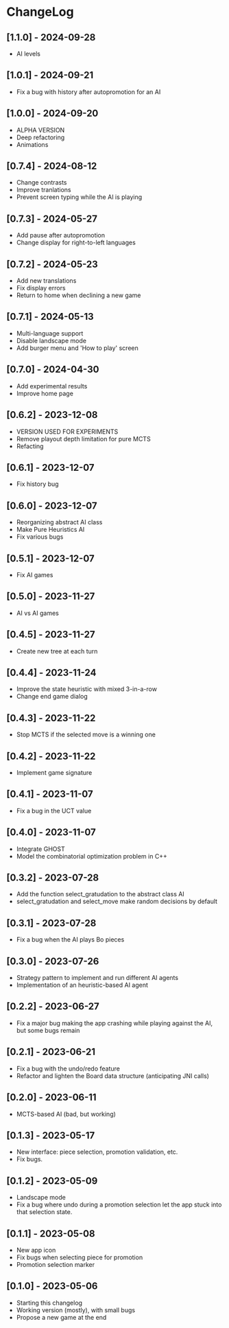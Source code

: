 # ChangeLog

## [1.1.0] - 2024-09-28
- AI levels

## [1.0.1] - 2024-09-21
- Fix a bug with history after autopromotion for an AI

## [1.0.0] - 2024-09-20
- ALPHA VERSION
- Deep refactoring
- Animations

## [0.7.4] - 2024-08-12
- Change contrasts
- Improve tranlations
- Prevent screen typing while the AI is playing

## [0.7.3] - 2024-05-27
- Add pause after autopromotion
- Change display for right-to-left languages

## [0.7.2] - 2024-05-23
- Add new translations
- Fix display errors
- Return to home when declining a new game

## [0.7.1] - 2024-05-13
- Multi-language support
- Disable landscape mode
- Add burger menu and 'How to play' screen

## [0.7.0] - 2024-04-30
- Add experimental results
- Improve home page

## [0.6.2] - 2023-12-08
- VERSION USED FOR EXPERIMENTS
- Remove playout depth limitation for pure MCTS
- Refacting

## [0.6.1] - 2023-12-07
- Fix history bug

## [0.6.0] - 2023-12-07
- Reorganizing abstract AI class
- Make Pure Heuristics AI
- Fix various bugs

## [0.5.1] - 2023-12-07
- Fix AI games

## [0.5.0] - 2023-11-27
- AI vs AI games

## [0.4.5] - 2023-11-27
- Create new tree at each turn

## [0.4.4] - 2023-11-24
- Improve the state heuristic with mixed 3-in-a-row
- Change end game dialog

## [0.4.3] - 2023-11-22
- Stop MCTS if the selected move is a winning one

## [0.4.2] - 2023-11-22
- Implement game signature

## [0.4.1] - 2023-11-07
- Fix a bug in the UCT value

## [0.4.0] - 2023-11-07
- Integrate GHOST
- Model the combinatorial optimization problem in C++

## [0.3.2] - 2023-07-28
- Add the function select_gratudation to the abstract class AI
- select_gratudation and select_move make random decisions by default

## [0.3.1] - 2023-07-28
- Fix a bug when the AI plays Bo pieces

## [0.3.0] - 2023-07-26
- Strategy pattern to implement and run different AI agents
- Implementation of an heuristic-based AI agent

## [0.2.2] - 2023-06-27
- Fix a major bug making the app crashing while playing against the AI, but some bugs remain

## [0.2.1] - 2023-06-21
- Fix a bug with the undo/redo feature
- Refactor and lighten the Board data structure (anticipating JNI calls)

## [0.2.0] - 2023-06-11
- MCTS-based AI (bad, but working)

## [0.1.3] - 2023-05-17
- New interface: piece selection, promotion validation, etc.
- Fix bugs.

## [0.1.2] - 2023-05-09
- Landscape mode
- Fix a bug where undo during a promotion selection let the app stuck into that selection state.

## [0.1.1] - 2023-05-08
- New app icon
- Fix bugs when selecting piece for promotion
- Promotion selection marker

## [0.1.0] - 2023-05-06
- Starting this changelog
- Working version (mostly), with small bugs
- Propose a new game at the end
